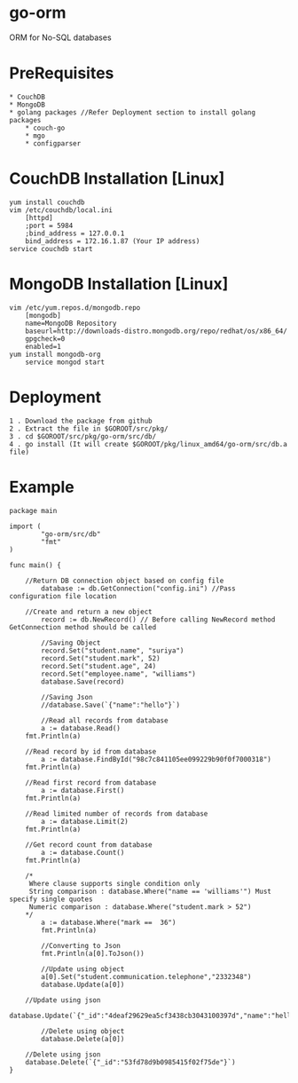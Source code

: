 go-orm
======

ORM for No-SQL databases

PreRequisites
=============

	* CouchDB
	* MongoDB
	* golang packages //Refer Deployment section to install golang packages
		* couch-go
		* mgo
		* configparser

CouchDB Installation [Linux]
============================

	yum install couchdb
	vim /etc/couchdb/local.ini
		[httpd]
		;port = 5984
		;bind_address = 127.0.0.1
		bind_address = 172.16.1.87 (Your IP address)
	service couchdb start

MongoDB Installation [Linux]
============================

	vim /etc/yum.repos.d/mongodb.repo                 
		[mongodb]
		name=MongoDB Repository
		baseurl=http://downloads-distro.mongodb.org/repo/redhat/os/x86_64/
		gpgcheck=0
		enabled=1
	yum install mongodb-org
        service mongod start

Deployment
==========

	1 . Download the package from github
	2 . Extract the file in $GOROOT/src/pkg/
	3 . cd $GOROOT/src/pkg/go-orm/src/db/
	4 . go install (It will create $GOROOT/pkg/linux_amd64/go-orm/src/db.a file)

Example 
=======

	package main

	import (
            "go-orm/src/db"
            "fmt"
	)

	func main() {

		//Return DB connection object based on config file
        	database := db.GetConnection("config.ini") //Pass configuration file location

		//Create and return a new object
        	record := db.NewRecord() // Before calling NewRecord method GetConnection method should be called

        	//Saving Object
        	record.Set("student.name", "suriya")
        	record.Set("student.mark", 52)
        	record.Set("student.age", 24)
        	record.Set("employee.name", "williams")
        	database.Save(record)

	        //Saving Json
	        //database.Save(`{"name":"hello"}`)

        	//Read all records from database
        	a := database.Read()
		fmt.Println(a)

		//Read record by id from database
	        a := database.FindById("98c7c841105ee099229b90f0f7000318")
		fmt.Println(a)

		//Read first record from database
	        a := database.First()
		fmt.Println(a)

		//Read limited number of records from database
	        a := database.Limit(2)
		fmt.Println(a)
	
		//Get record count from database	
	        a := database.Count()
		fmt.Println(a)

		/*
		 Where clause supports single condition only
		 String comparison : database.Where("name == 'williams'") Must specify single quotes
		 Numeric comparison : database.Where("student.mark > 52") 
		*/
	        a := database.Where("mark ==  36") 
        	fmt.Println(a)

	        //Converting to Json
	        fmt.Println(a[0].ToJson())

        	//Update using object
        	a[0].Set("student.communication.telephone","2332348")
        	database.Update(a[0])

		//Update using json
		database.Update(`{"_id":"4deaf29629ea5cf3438cb3043100397d","name":"hello"}`)

        	//Delete using object
        	database.Delete(a[0])

		//Delete using json
		database.Delete(`{"_id":"53fd78d9b0985415f02f75de"}`)
	}
